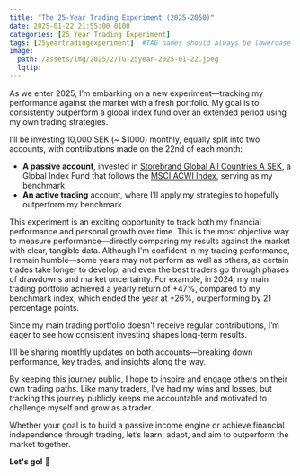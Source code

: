 ```yaml
---
title: "The 25-Year Trading Experiment (2025-2050)"
date: 2025-01-22 21:55:00 0100
categories: [25 Year Trading Experiment]
tags: [25yeartradingexperiment]  #TAG names should always be lowercase separated by comma
image: 
  path: /assets/img/2025/2/TG-25year-2025-01-22.jpeg
  lqtip: 
---
```


As we enter 2025, I’m embarking on a new experiment—tracking my performance against the market with a fresh portfolio. My goal is to consistently outperform a global index fund over an extended period using my own trading strategies.

I’ll be investing 10,000 SEK (~ $1000) monthly, equally split into two accounts, with contributions made on the 22nd of each month:

* <b>A passive account</b>, invested in [Storebrand Global All Countries A SEK](https://www.nordnet.se/fonder/lista/storebrand-global-all-countries-sek-fdd6454b), a Global Index Fund that follows the [MSCI ACWI Index](https://www.msci.com/indexes/index/892400), serving as my benchmark.
* <b>An active trading</b> account, where I’ll apply my strategies to hopefully outperform my benchmark.

This experiment is an exciting opportunity to track both my financial performance and personal growth over time. This is the most objective way to measure performance—directly comparing my results against the market with clear, tangible data. Although I'm confident in my trading performance, I remain humble—some years may not perform as well as others, as certain trades take longer to develop, and even the best traders go through phases of drawdowns and market uncertainty. For example, in 2024, my main trading portfolio achieved a yearly return of +47%, compared to my benchmark index, which ended the year at +26%, outperforming by 21 percentage points. 

Since my main trading portfolio doesn't receive regular contributions, I’m eager to see how consistent investing shapes long-term results.

I’ll be sharing monthly updates on both accounts—breaking down performance, key trades, and insights along the way.  

By keeping this journey public, I hope to inspire and engage others on their own trading paths. Like many traders, I've had my wins and losses, but tracking this journey publicly keeps me accountable and motivated to challenge myself and grow as a trader.  

Whether your goal is to build a passive income engine or achieve financial independence through trading, let’s learn, adapt, and aim to outperform the market together.

<b>Let's go!</b> 🌊

<script src="https://giscus.app/client.js"
        data-repo="tradergu/tradergu.github.io-comments"
        data-repo-id="R_kgDOOJkYuA"
        data-category="General"
        data-category-id="DIC_kwDOOJkYuM4CoG-6"
        data-mapping="pathname"
        data-strict="0"
        data-reactions-enabled="1"
        data-emit-metadata="0"
        data-input-position="top"
        data-theme="preferred_color_scheme"
        data-lang="en"
        crossorigin="anonymous"
        async>
</script>

